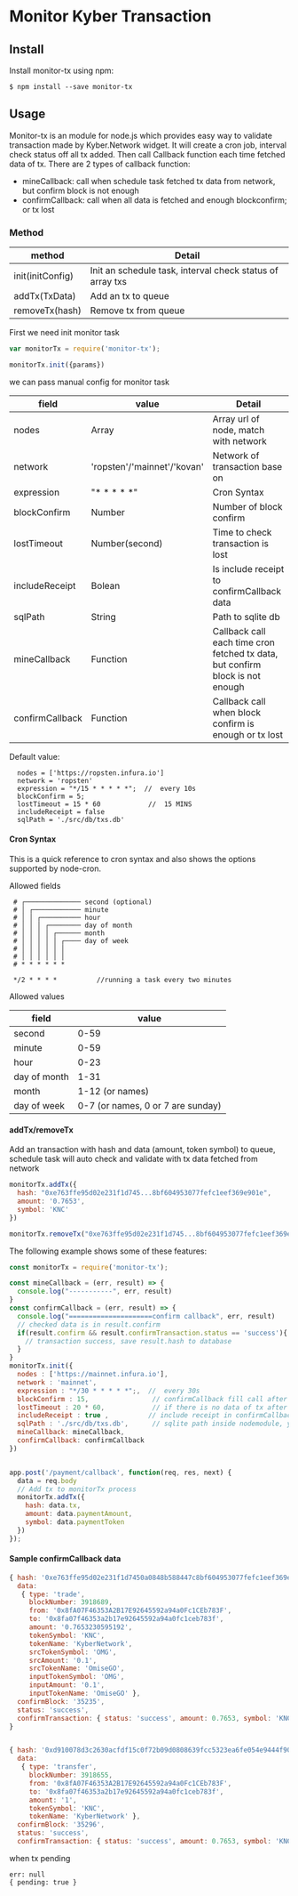 # Monitor Kyber Transaction

## Install
Install monitor-tx using npm:

```console
$ npm install --save monitor-tx
```

## Usage

Monitor-tx is an module for node.js which provides easy way to validate transaction made by Kyber.Network widget. It will create a cron job, interval check status off all tx added. Then call Callback function each time fetched data of tx. There are 2 types of callback function:
- mineCallback: call when schedule task fetched tx data from network, but confirm block is not enough
- confirmCallback: call when all data is fetched and enough blockconfirm; or tx lost


### Method
| method               |   Detail  
|----------------------|--------------------------------------------------------------
|  init(initConfig)    |   Init an schedule task, interval check status of array txs
|  addTx(TxData)       |   Add an tx to queue
|  removeTx(hash)      |   Remove tx from queue           

First we need init monitor task
```javascript
var monitorTx = require('monitor-tx');

monitorTx.init({params})

```
we can pass manual config for monitor task

|     field               |        value                         |      Detail                                                                      |
|-------------------------|--------------------------------------|----------------------------------------------------------------------------------|
|     nodes               |     Array<string>                    |    Array url of node, match with network                                         |
|     network             |     'ropsten'/'mainnet'/'kovan'      |    Network of transaction base on                                                |
|     expression          |     "* * * * *"                      |    Cron Syntax                                                                   |
|     blockConfirm        |     Number                           |    Number of block confirm                                                       |
|     lostTimeout         |     Number(second)                   |    Time to check transaction is lost                                             |
|     includeReceipt      |     Bolean                           |    Is include receipt to confirmCallback data                                    |
|     sqlPath             |     String                           |    Path to sqlite db                                                             |
|     mineCallback        |     Function                         |    Callback call each time cron fetched tx data, but confirm block is not enough |
|     confirmCallback     |     Function                         |    Callback call when block confirm is enough or tx lost                         |

Default value:
```
  nodes = ['https://ropsten.infura.io']
  network = 'ropsten' 
  expression = "*/15 * * * * *";  //  every 10s
  blockConfirm = 5;
  lostTimeout = 15 * 60            //  15 MINS
  includeReceipt = false
  sqlPath = './src/db/txs.db'
```

#### Cron Syntax

This is a quick reference to cron syntax and also shows the options supported by node-cron.

Allowed fields

```
 # ┌────────────── second (optional)
 # │ ┌──────────── minute
 # │ │ ┌────────── hour
 # │ │ │ ┌──────── day of month
 # │ │ │ │ ┌────── month
 # │ │ │ │ │ ┌──── day of week
 # │ │ │ │ │ │
 # │ │ │ │ │ │
 # * * * * * *

 */2 * * * *          //running a task every two minutes
```

Allowed values

|     field    |        value        |
|--------------|---------------------|
|    second    |         0-59        |
|    minute    |         0-59        |
|     hour     |         0-23        |
| day of month |         1-31        |
|     month    |     1-12 (or names) |
|  day of week |     0-7 (or names, 0 or 7 are sunday)  |

#### addTx/removeTx
Add an transaction with hash and data (amount, token symbol) to queue, schedule task will auto check and validate with tx data fetched from network
```javascript
monitorTx.addTx({
  hash: "0xe763ffe95d02e231f1d745...8bf604953077fefc1eef369e901e",
  amount: '0.7653',
  symbol: 'KNC'
})

monitorTx.removeTx("0xe763ffe95d02e231f1d745...8bf604953077fefc1eef369e901e")

```

The following example shows some of these features:


```javascript
const monitorTx = require('monitor-tx');

const mineCallback = (err, result) => {
  console.log("-----------", err, result)
}
const confirmCallback = (err, result) => {
  console.log("=====================confirm callback", err, result)
  // checked data is in result.confirm
  if(result.confirm && result.confirmTransaction.status == 'success'){
    // transaction success, save result.hash to database
  }
}
monitorTx.init({
  nodes : ['https://mainnet.infura.io'],
  network : 'mainnet',
  expression : "*/30 * * * * *";,  //  every 30s
  blockConfirm : 15,                // confirmCallback fill call after tx has over 15 blocks confirm
  lostTimeout : 20 * 60,            // if there is no data of tx after 20 MINS, tx will marked as lost and remove from queue
  includeReceipt : true ,          // include receipt in confirmCallback data
  sqlPath : './src/db/txs.db',      // sqlite path inside nodemodule, you can set to specific path inside project
  mineCallback: mineCallback,
  confirmCallback: confirmCallback
})


app.post('/payment/callback', function(req, res, next) {
  data = req.body
  // Add tx to monitorTx process
  monitorTx.addTx({
    hash: data.tx,
    amount: data.paymentAmount,
    symbol: data.paymentToken
  })
});

```


#### Sample confirmCallback data

```javascript
{ hash: '0xe763ffe95d02e231f1d7450a0848b588447c8bf604953077fefc1eef369e901e',
  data:
   { type: 'trade',
     blockNumber: 3918689,
     from: '0x8fA07F46353A2B17E92645592a94a0Fc1CEb783F',
     to: '0x8fa07f46353a2b17e92645592a94a0fc1ceb783f',
     amount: '0.7653230595192',
     tokenSymbol: 'KNC',
     tokenName: 'KyberNetwork',
     srcTokenSymbol: 'OMG',
     srcAmount: '0.1',
     srcTokenName: 'OmiseGO',
     inputTokenSymbol: 'OMG',
     inputAmount: '0.1',
     inputTokenName: 'OmiseGO' },
  confirmBlock: '35235',
  status: 'success',
  confirmTransaction: { status: 'success', amount: 0.7653, symbol: 'KNC' } 
}


{ hash: '0xd910078d3c2630acfdf15c0f72b09d0808639fcc5323ea6fe054e9444f90525d',
  data:
   { type: 'transfer',
     blockNumber: 3918655,
     from: '0x8fA07F46353A2B17E92645592a94a0Fc1CEb783F',
     to: '0x8fa07f46353a2b17e92645592a94a0fc1ceb783f',
     amount: '1',
     tokenSymbol: 'KNC',
     tokenName: 'KyberNetwork' },
  confirmBlock: '35296',
  status: 'success',
  confirmTransaction: { status: 'success', amount: 0.7653, symbol: 'KNC' } }
```

when tx pending
```
err: null 
{ pending: true }
```




